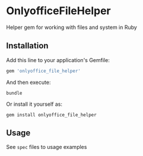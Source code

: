# OnlyofficeFileHelper

Helper gem for working with files and system in Ruby

## Installation

Add this line to your application's Gemfile:

```ruby
gem 'onlyoffice_file_helper'
```

And then execute:

```shell script
bundle
```

Or install it yourself as:

```shell script
gem install onlyoffice_file_helper
```

## Usage

See `spec` files to usage examples
